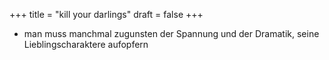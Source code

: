 +++
title = "kill your darlings"
draft = false
+++

-   man muss manchmal zugunsten der Spannung und der Dramatik, seine Lieblingscharaktere aufopfern